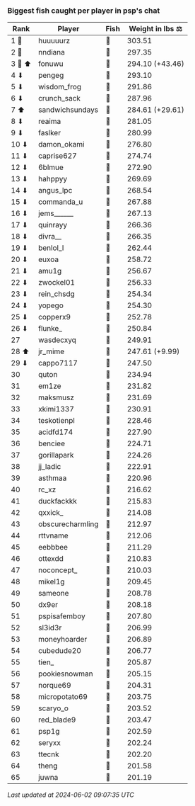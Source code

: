 ### Biggest fish caught per player in psp's chat
| Rank | Player | Fish | Weight in lbs ⚖️ |
|------|--------|-----------|---------|
| 1 🥇  | huuuuurz | 🐳 | 303.51 |
| 2 🥈  | nndiana | 🐳 | 297.35 |
| 3 🥉 ⬆ | fonuwu | 🐳 | 294.10 (+43.46) |
| 4 ⬇ | pengeg | 🐳 | 293.10 |
| 5 ⬇ | wisdom_frog | 🐳 | 291.86 |
| 6 ⬇ | crunch_sack | 🐳 | 287.96 |
| 7 ⬆ | sandwichsundays | 🐉 | 284.61 (+29.61) |
| 8 ⬇ | reaima | 🐳 | 281.05 |
| 9 ⬇ | faslker | 🐳 | 280.99 |
| 10 ⬇ | damon_okami | 🐉 | 276.80 |
| 11 ⬇ | caprise627 | 🐳 | 274.74 |
| 12 ⬇ | 6blmue | 🐳 | 272.90 |
| 13 ⬇ | hahppyy | 🐉 | 269.69 |
| 14 ⬇ | angus_lpc | 🐉 | 268.54 |
| 15 ⬇ | commanda_u | 🐉 | 267.88 |
| 16 ⬇ | jems______ | 🐳 | 267.13 |
| 17 ⬇ | quinrayy | 🦕 | 266.36 |
| 18 ⬇ | divra__ | 🐍 | 266.35 |
| 19 ⬇ | benlol_l | 🦕 | 262.44 |
| 20 ⬇ | euxoa | 🦑 | 258.72 |
| 21 ⬇ | amu1g | 🦕 | 256.67 |
| 22 ⬇ | zwockel01 | 🐉 | 256.33 |
| 23 ⬇ | rein_chsdg | 🐳 | 254.34 |
| 24 ⬇ | yopego | 🐢 | 254.30 |
| 25 ⬇ | copperx9 | 🦕 | 252.78 |
| 26 ⬇ | flunke_ | 🐳 | 250.84 |
| 27  | wasdecxyq | 🐳 | 249.91 |
| 28 ⬆ | jr_mime | 🐢 | 247.61 (+9.99) |
| 29 ⬇ | cappo7117 | 🐉 | 247.50 |
| 30  | quton | 🐳 | 234.94 |
| 31  | em1ze | 🦕 | 231.82 |
| 32  | maksmusz | 🦕 | 231.69 |
| 33  | xkimi1337 | 🦕 | 230.91 |
| 34  | teskotienpl | 🐳 | 228.46 |
| 35  | acidfd174 | 🐍 | 227.90 |
| 36  | benciee | 🐳 | 224.71 |
| 37  | gorillapark | 🦕 | 224.26 |
| 38  | jj_ladic | 🐳 | 222.91 |
| 39  | asthmaa | 🐉 | 220.96 |
| 40  | rc_xz | 🐳 | 216.62 |
| 41  | duckfackkk | 🐳 | 215.83 |
| 42  | qxxick_ | 🐉 | 214.08 |
| 43  | obscurecharmling | 🦈 | 212.97 |
| 44  | rttvname | 🐳 | 212.06 |
| 45  | eebbbee | 🦕 | 211.29 |
| 46  | ottexdd | 🐉 | 210.83 |
| 47  | noconcept_ | 🐉 | 210.03 |
| 48  | mikel1g | 🐳 | 209.45 |
| 49  | sameone | 🐳 | 208.78 |
| 50  | dx9er | 🐉 | 208.18 |
| 51  | pspisafemboy | 🐳 | 207.80 |
| 52  | sl3id3r | 🐳 | 206.99 |
| 53  | moneyhoarder | 🦈 | 206.89 |
| 54  | cubedude20 | 🐉 | 206.77 |
| 55  | tien_ | 🐳 | 205.87 |
| 56  | pookiesnowman | 🐳 | 205.15 |
| 57  | norque69 | 🦈 | 204.31 |
| 58  | micropotato69 | 🦈 | 203.75 |
| 59  | scaryo_o | 🦕 | 203.52 |
| 60  | red_blade9 | 🦈 | 203.47 |
| 61  | psp1g | 🦈 | 202.59 |
| 62  | seryxx | 🐉 | 202.24 |
| 63  | ttecnk | 🐉 | 202.20 |
| 64  | theng | 🐳 | 201.58 |
| 65  | juwna | 🐳 | 201.19 |

_Last updated at 2024-06-02 09:07:35 UTC_